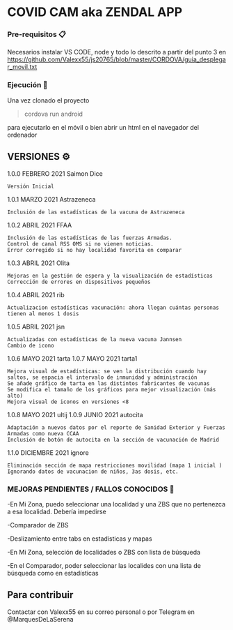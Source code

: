 # COVID CAM aka ZENDAL APP

### Pre-requisitos 📋

Necesarios instalar VS CODE, node y todo lo descrito a partir del punto 3 en https://github.com/Valexx55/js20765/blob/master/CORDOVA/guia_desplegar_movil.txt

### Ejecución 🔧

Una vez clonado el proyecto 

>cordova run android 

para ejecutarlo en el móvil o bien abrir un html en el navegador del ordenador

## VERSIONES ⚙️

1.0.0 FEBRERO 2021 Saimon Dice 

    Versión Inicial 
    
1.0.1 MARZO 2021 Astrazeneca

    Inclusión de las estadísticas de la vacuna de Astrazeneca
    
1.0.2 ABRIL 2021 FFAA

    Inclusión de las estadísticas de las fuerzas Armadas. 
    Control de canal RSS OMS si no vienen noticias. 
    Error corregido si no hay localidad favorita en comparar 

1.0.3 ABRIL 2021 Olita

    Mejoras en la gestión de espera y la visualización de estadísticas 
    Corrección de errores en dispositivos pequeños

1.0.4 ABRIL 2021 rib

    Actualizacion estadísticas vacunación: ahora llegan cuántas personas tienen al menos 1 dosis

1.0.5 ABRIL 2021 jsn

    Actualizadas con estadísticas de la nueva vacuna Jannsen
    Cambio de icono
    
1.0.6 MAYO 2021 tarta
1.0.7 MAYO 2021 tarta1

    Mejora visual de estadísticas: se ven la distribución cuando hay saltos, se espacia el intervalo de inmunidad y administración
    Se añade gráfico de tarta en las distintos fabricantes de vacunas
    Se modifica el tamaño de los gráficos para mejor visualización (más alto)
    Mejora visual de iconos en versiones <8

1.0.8 MAYO 2021 ultij
1.0.9 JUNIO 2021 autocita

    Adaptación a nuevos datos por el reporte de Sanidad Exterior y Fuerzas Armadas como nueva CCAA
    Inclusión de botón de autocita en la sección de vacunación de Madrid
    
1.1.0 DICIEMBRE 2021 ignore

    Eliminación sección de mapa restricciones movilidad (mapa 1 inicial )
    Ignorando datos de vacunacion de niños, 3as dosis, etc.


### MEJORAS PENDIENTES / FALLOS CONOCIDOS 🔩

-En Mi Zona, puedo seleccionar una localidad y una ZBS que no pertenezca a esa localidad. Debería impedirse

-Comparador de ZBS

-Deslizamiento entre tabs en estadísticas y mapas

-En Mi Zona, selección de localidades o ZBS con lista de búsqueda

-En el Comparador, poder seleccionar las localides con una lista de búsqueda como en estadísticas



## Para contribuir

Contactar con Valexx55 en su correo personal o por Telegram en @MarquesDeLaSerena

